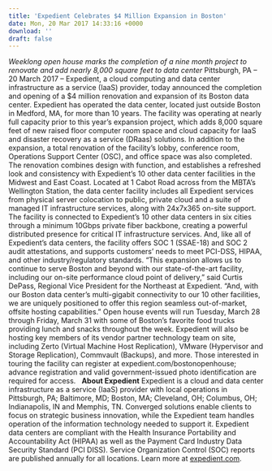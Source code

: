 ```yaml
---
title: 'Expedient Celebrates $4 Million Expansion in Boston'
date: Mon, 20 Mar 2017 14:33:16 +0000
download: ''
draft: false
---
```


_Weeklong open house marks the completion of a nine month project to renovate and add nearly 8,000 square feet to data center_ Pittsburgh, PA – 20 March 2017 – Expedient, a cloud computing and data center infrastructure as a service (IaaS) provider, today announced the completion and opening of a $4 million renovation and expansion of its Boston data center. Expedient has operated the data center, located just outside Boston in Medford, MA, for more than 10 years. The facility was operating at nearly full capacity prior to this year’s expansion project, which adds 8,000 square feet of new raised floor computer room space and cloud capacity for IaaS and disaster recovery as a service (DRaas) solutions. In addition to the expansion, a total renovation of the facility’s lobby, conference room, Operations Support Center (OSC), and office space was also completed. The renovation combines design with function, and establishes a refreshed look and consistency with Expedient’s 10 other data center facilities in the Midwest and East Coast. Located at 1 Cabot Road across from the MBTA’s Wellington Station, the data center facility includes all Expedient services from physical server colocation to public, private cloud and a suite of managed IT infrastructure services, along with 24x7x365 on-site support. The facility is connected to Expedient’s 10 other data centers in six cities through a minimum 10Gbps private fiber backbone, creating a powerful distributed presence for critical IT infrastructure services. And, like all of Expedient’s data centers, the facility offers SOC 1 (SSAE-18) and SOC 2 audit attestations, and supports customers’ needs to meet PCI-DSS, HIPAA, and other industry/regulatory standards. “This expansion allows us to continue to serve Boston and beyond with our state-of-the-art facility, including our on-site performance cloud point of delivery,” said Curtis DePass, Regional Vice President for the Northeast at Expedient. “And, with our Boston data center’s multi-gigabit connectivity to our 10 other facilities, we are uniquely positioned to offer this region seamless out-of-market, offsite hosting capabilities.” Open house events will run Tuesday, March 28 through Friday, March 31 with some of Boston’s favorite food trucks providing lunch and snacks throughout the week. Expedient will also be hosting key members of its vendor partner technology team on site, including Zerto (Virtual Machine Host Replication), VMware (Hypervisor and Storage Replication), Commvault (Backups), and more. Those interested in touring the facility can register at expedient.com/bostonopenhouse; advance registration and valid government-issued photo identification are required for access.   **About Expedient** Expedient is a cloud and data center infrastructure as a service (IaaS) provider with local operations in Pittsburgh, PA; Baltimore, MD; Boston, MA; Cleveland, OH; Columbus, OH; Indianapolis, IN and Memphis, TN. Converged solutions enable clients to focus on strategic business innovation, while the Expedient team handles operation of the information technology needed to support it. Expedient data centers are compliant with the Health Insurance Portability and Accountability Act (HIPAA) as well as the Payment Card Industry Data Security Standard (PCI DISS). Service Organization Control (SOC) reports are published annually for all locations. Learn more at [expedient.com](https://www.expedient.com/).